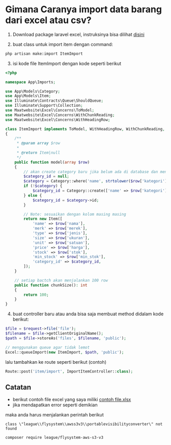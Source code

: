 # Gimana Caranya import data barang dari excel atau csv?

1. Download package laravel excel, instruksinya bisa dilihat [disini](https://docs.laravel-excel.com/3.1/getting-started/installation.html)

2. buat class untuk import item dengan command:
```bash
php artisan make:import ItemImport 
```
3. isi kode file ItemImport dengan kode seperti berikut
```php
<?php

namespace App\Imports;

use App\Models\Category;
use App\Models\Item;
use Illuminate\Contracts\Queue\ShouldQueue;
use Illuminate\Support\Collection;
use Maatwebsite\Excel\Concerns\ToModel;
use Maatwebsite\Excel\Concerns\WithChunkReading;
use Maatwebsite\Excel\Concerns\WithHeadingRow;

class ItemImport implements ToModel, WithHeadingRow, WithChunkReading, ShouldQueue
{
    /**
     * @param array $row
     *
     * @return Item|null
     */
    public function model(array $row)
    {
        // akan create category baru jika belum ada di database dan mengambil id atau codeya
        $category_id = null;
        $category = Category::where('name', strtolower($row['kategori']))->first();
        if (!$category) {
            $category_id = Category::create(['name' => $row['kategori']])->id;
        } else {
            $category_id = $category->id;
        }

        // Note: sesuaikan dengan kolom masing masing
        return new Item([
            'name' => $row['nama'],
            'merk' => $row['merek'],
            'type' => $row['jenis'],
            'size' => $row['ukuran'],
            'unit' => $row['satuan'],
            'price' => $row['harga'],
            'stock' => $row['stok'],
            'min_stock' => $row['min_stok'],
            'category_id' => $category_id,
        ]);
    }

    // setiap bactch akan menjalankan 100 row
    public function chunkSize(): int
    {
        return 100;
    }
}
```

4. buat controller baru atau anda bisa saja membuat method didalam kode berikut:
```php
$file = $request->file('file');
$filename = $file->getClientOriginalName();
$path = $file->storeAs('files', $filename, 'public');

// menggunakan queue agar tidak lemot
Excel::queueImport(new ItemImport, $path, 'public');
```

lalu tambahkan ke route seperti berikut (contoh)
```php
Route::post('item/import', ImportItemController::class);
```

## Catatan
- berikut contoh file excel yang saya miliki
[contoh file.xlsx](./contoh%20spreadsheet%20import%20data%20barang%20sarpras.xlsx)
- jika mendapatkan error seperti demikian

maka anda harus menjalankan perintah berikut
```
class \"league\\flysystem\\awss3v3\\portablevisibilityconverter\" not found
```
```bash
composer require league/flysystem-aws-s3-v3
```